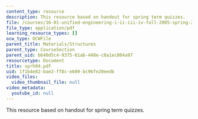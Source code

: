 ```yaml
---
content_type: resource
description: This resource based on handout for spring term quizzes.
file: /courses/16-01-unified-engineering-i-ii-iii-iv-fall-2005-spring-2006/1f1b4e82bae2ff8ce609bc96fe20eedb_sprh04.pdf
file_type: application/pdf
learning_resource_types: []
ocw_type: OCWFile
parent_title: Materials/Structures
parent_type: CourseSection
parent_uid: b640d5c4-9375-61ab-448e-c8a1ec804a97
resourcetype: Document
title: sprh04.pdf
uid: 1f1b4e82-bae2-ff8c-e609-bc96fe20eedb
video_files:
  video_thumbnail_file: null
video_metadata:
  youtube_id: null
---
```

This resource based on handout for spring term quizzes.